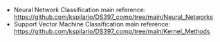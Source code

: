
* Neural Network Classification main reference: https://github.com/kspilario/DS397_comp/tree/main/Neural_Networks
* Support Vector Machine Classification main reference: https://github.com/kspilario/DS397_comp/tree/main/Kernel_Methods
